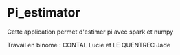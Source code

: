 # Pi_estimator

Cette application permet d'estimer pi avec spark et numpy

Travail en binome : CONTAL Lucie et LE QUENTREC Jade